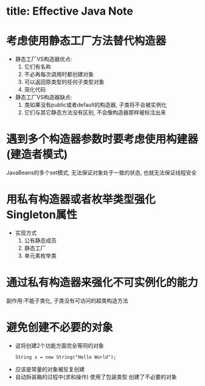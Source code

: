 # title: Effective Java Note

# **考虑使用静态工厂方法替代构造器**  

* 静态工厂VS构造器优点:
  1. 它们有名称  
  2. 不必再每次调用时都创建对象  
  3. 可以返回原类型的任何子类型对象  
  4. 简化代码  
* 静态工厂VS构造器缺点:
  1. 类如果没有public或者default的构造器, 子类将不会被实例化  
  2. 它们与其它静态方法没有区别, 不会像构造器那样被标注出来  

# **遇到多个构造器参数时要考虑使用构建器(建造者模式)**
JavaBeans的多个set模式, 无法保证对象处于一致的状态, 也就无法保证线程安全

# **用私有构造器或者枚举类型强化Singleton属性** 

* 实现方式
  1. 公有静态成员  
  2. 静态工厂  
  3. 单元素枚举类  

# **通过私有构造器来强化不可实例化的能力**
副作用:不能子类化, 子类没有可访问的超类构造方法

# **避免创建不必要的对象**

* 这将创建2个功能方面完全等同的对象
    ```
    String s = new String("Hello World");
    ```
* 应该是常量的对象被反复创建
* 自动拆装箱的过程中(求和操作) 使用了包装类型 创建了不必要的对象

